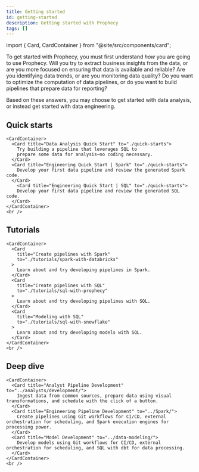 ```yaml
---
title: Getting started
id: getting-started
description: Getting started with Prophecy
tags: []
---
```


import { Card, CardContainer } from "@site/src/components/card";

To get started with Prophecy, you must first understand _how_ you are going to use Prophecy. Will you try to extract business insights from the data, or are you more focused on ensuring that data is available and reliable? Are you identifying data trends, or are you monitoring data quality? Do you want to optimize the computation of data pipelines, or do you want to build pipelines that prepare data for reporting?

Based on these answers, you may choose to get started with data analysis, or instead get started with data engineering.

## Quick starts

```mdx-code-block
<CardContainer>
  <Card title="Data Analysis Quick Start" to="./quick-starts">
    Try building a pipeline that leverages SQL to
    prepare some data for analysis—no coding necessary.
  </Card>
  <Card title="Engineering Quick Start | Spark" to="./quick-starts">
    Develop your first data pipeline and review the generated Spark code.
  </Card>
    <Card title="Engineering Quick Start | SQL" to="./quick-starts">
    Develop your first data pipeline and review the generated SQL code.
  </Card>
</CardContainer>
<br />
```

## Tutorials

```mdx-code-block
<CardContainer>
  <Card
    title="Create pipelines with Spark"
    to="./tutorials/spark-with-databricks"
  >
    Learn about and try developing pipelines in Spark.
  </Card>
  <Card
    title="Create pipelines with SQL"
    to="./tutorials/sql-with-prophecy"
  >
    Learn about and try developing pipelines with SQL.
  </Card>
  <Card
    title="Modeling with SQL"
    to="./tutorials/sql-with-snowflake"
  >
    Learn about and try developing models with SQL.
  </Card>
</CardContainer>
<br />
```

## Deep dive

```mdx-code-block
<CardContainer>
  <Card title="Analyst Pipeline Development" to="../analysts/development/">
    Ingest data from common sources, prepare data using visual transformations, and schedule with the click of a button.
  </Card>
  <Card title="Engineering Pipeline Development" to="../Spark/">
    Create pipelines using Git workflows for CI/CD, external orchestration for scheduling, and Spark execution engines for processing power.
  </Card>
  <Card title="Model Development" to="../data-modeling/">
    Develop models using Git workflows for CI/CD, external orchestration for scheduling, and SQL with dbt for data processing.
  </Card>
</CardContainer>
<br />
```
